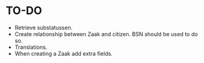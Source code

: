 # TO-DO
- Retrieve substatussen.
- Create relationship between Zaak and citizen. BSN should be used to do so.
- Translations.
- When creating a Zaak add extra fields.
